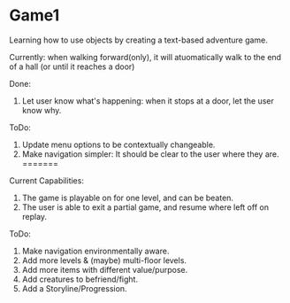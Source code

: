 # Game1
Learning how to use objects by creating a text-based adventure game.

Currently: when walking forward(only), it will atuomatically walk to the end of a hall (or until it reaches a door)

Done:
1) Let user know what's happening: when it stops at a door, let the user know why.

ToDo: 
1) Update menu options to be contextually changeable.
2) Make navigation simpler: It should be clear to the user where they are.
=======

Current Capabilities: 
1) The game is playable on for one level, and can be beaten.
2) The user is able to exit a partial game, and resume where left off on replay.


ToDo: 
1) Make navigation environmentally aware.
2) Add more levels & (maybe) multi-floor levels.
3) Add more items with different value/purpose.
4) Add creatures to befriend/fight.
5) Add a Storyline/Progression.
